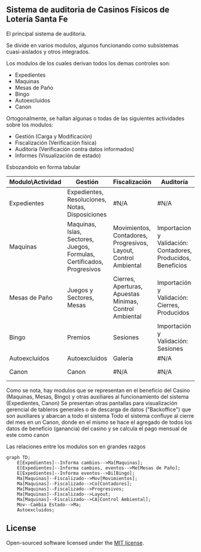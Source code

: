 ## Sistema de auditoria de Casinos Físicos de Lotería Santa Fe

El principal sistema de auditoria. 

Se divide en varios modulos, algunos funcionando como subsistemas cuasi-aislados y otros integrados.

Los modulos de los cuales derivan todos los demas controles son:

* Expedientes
* Maquinas
* Mesas de Paño
* Bingo
* Autoexcluidos
* Canon

Ortogonalmente, se hallan algunas o todas de las siguientes actividades sobre los modulos:

* Gestión (Carga y Modificación)
* Fiscalización (Verificación física)
* Auditoría (Verificación contra datos informados)
* Informes (Visualización de estado)

Esbozandolo en forma tabular 

| Modulo\Actividad | Gestión                                                                 | Fiscalización                                                   | Auditoría                                                    | Informes                                             |
| ---------------- | ----------------------------------------------------------------------- | --------------------------------------------------------------- | ------------------------------------------------------------ | ---------------------------------------------------- |
| Expedientes      | Expedientes, Resoluciones, Notas, Disposiciones                         | #N/A                                                            | #N/A                                                         | #N/A                                                 |
| Maquinas         | Maquinas, Islas, Sectores, Juegos, Formulas, Certificados, Progresivos  | Movimientos, Contadores, Progresivos, Layout, Control Ambiental | Importacion y Validación: Contadores, Producidos, Beneficios | Estado Casino, Relevamiento, Sector, No toma         |
| Mesas de Paño    | Juegos y Sectores, Mesas                                                | Cierres, Aperturas, Apuestas Minimas, Control Ambiental         | Importación y Validación: Cierres, Producidos                | Informe Diario, Mensual, Anual                       |
| Bingo            | Premios                                                                 | Sesiones                                                        | Importación y Validación: Sesiones                           | Reportes de Diferencia                               |
| Autoexcluidos    | Autoexcluidos                                                           | Galería                                                         | #N/A                                                         | Listado                                              |
| Canon            | Canon                                                                   | #N/A                                                            | #N/A                                                         | Devengado y Determinado                              |

Como se nota, hay modulos que se representan en el beneficio del Casino (Maquinas, Mesas, Bingo) y otras auxiliares al funcionamiento del sistema (Expedientes, Canon)
Se presentan otras pantallas para visualización gerencial de tableros generales o de descarga de datos ("Backoffice") que son auxiliares y abarcan a todo el sistema
Todo el sistema confluye al cierre del mes en un Canon, donde en el mismo se hace el agregado de todos los datos de beneficio (ganancia) del casino y se calcula el pago mensual de este como canon

Las relaciones entre los modulos son en grandes razgos

```mermaid
graph TD;
    E[Expedientes]--Informa cambios-->Ma[Maquinas];
    E[Expedientes]--Informa cambios, eventos-->Me[Mesas de Paño];
    E[Expedientes]--Informa eventos-->Bi[Bingo];
    Ma[Maquinas]--Fiscalizado-->Mov[Movimientos];
    Ma[Maquinas]--Fiscalizado-->Co[Contadores];
    Ma[Maquinas]--Fiscalizado-->Progresivos;
    Ma[Maquinas]--Fiscalizado-->Layout;
    Ma[Maquinas]--Fiscalizado-->CA[Control Ambiental];
    Mov--Cambia Estado-->Ma;
    Autoexcluidos;
```

## License

Open-sourced software licensed under the [MIT license](http://opensource.org/licenses/MIT).
